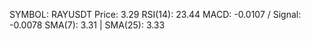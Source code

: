 SYMBOL: RAYUSDT
Price: 3.29
RSI(14): 23.44
MACD: -0.0107 / Signal: -0.0078
SMA(7): 3.31 | SMA(25): 3.33
